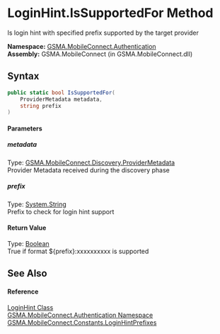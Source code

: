 LoginHint.IsSupportedFor Method
===============================
Is login hint with specified prefix supported by the target provider

**Namespace:** [GSMA.MobileConnect.Authentication][1]  
**Assembly:** GSMA.MobileConnect (in GSMA.MobileConnect.dll)

Syntax
------

```csharp
public static bool IsSupportedFor(
	ProviderMetadata metadata,
	string prefix
)
```

#### Parameters

##### *metadata*
Type: [GSMA.MobileConnect.Discovery.ProviderMetadata][2]  
Provider Metadata received during the discovery phase

##### *prefix*
Type: [System.String][3]  
Prefix to check for login hint support

#### Return Value
Type: [Boolean][4]  
True if format ${prefix}:xxxxxxxxxx is supported

See Also
--------

#### Reference
[LoginHint Class][5]  
[GSMA.MobileConnect.Authentication Namespace][1]  
[GSMA.MobileConnect.Constants.LoginHintPrefixes][6]  

[1]: ../README.md
[2]: ../../GSMA.MobileConnect.Discovery/ProviderMetadata/README.md
[3]: http://msdn.microsoft.com/en-us/library/s1wwdcbf
[4]: http://msdn.microsoft.com/en-us/library/a28wyd50
[5]: README.md
[6]: ../../GSMA.MobileConnect.Constants/LoginHintPrefixes/README.md
[7]: ../../_icons/Help.png